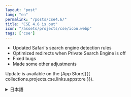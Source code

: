 ```yaml
---
layout: "post"
lang: "en"
permalink: "/posts/cse4.6/"
title: "CSE 4.6 is out"
icon: "/assets/projects/cse/icon.webp"
tags: ['cse']
---
```


- Updated Safari's search engine detection rules
- Optimized redirects when Private Search Engine is off
- Fixed bugs
- Made some other adjustments

Update is available on the [App Store]({{ collections.projects.cse.links.appstore }}).

<details lang="ja">
<summary>日本語</summary>

- Safariの検索エンジンの検出ルールを更新しました
- 「プライベート検索エンジン」がオフの時のリダイレクトを最適化しました
- いくつかのバグを修正しました
- その他いくつかの調整を行いました

</details>
